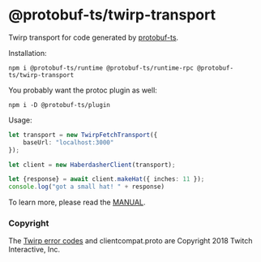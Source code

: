 @protobuf-ts/twirp-transport
============================

Twirp transport for code generated by [protobuf-ts](https://github.com/timostamm/protobuf-ts/).

Installation:

```shell script
npm i @protobuf-ts/runtime @protobuf-ts/runtime-rpc @protobuf-ts/twirp-transport
``` 

You probably want the protoc plugin as well: 
                                                                                         
```shell script
npm i -D @protobuf-ts/plugin
``` 

Usage:
```typescript
let transport = new TwirpFetchTransport({
    baseUrl: "localhost:3000"
});

let client = new HaberdasherClient(transport);

let {response} = await client.makeHat({ inches: 11 });
console.log("got a small hat! " + response)
```

To learn more, please read the [MANUAL](https://github.com/timostamm/protobuf-ts/blob/master/MANUAL.md#twirp-transport).   


### Copyright

The [Twirp error codes](https://github.com/timostamm/protobuf-ts/blob/master/packages/twirp-transport/src/twitch-twirp-error-code.ts) 
and clientcompat.proto are Copyright 2018 Twitch Interactive, Inc.
